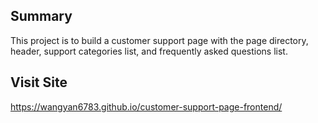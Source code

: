 ## Summary

This project is to build a customer support page with the page directory, header, support categories list, and frequently asked questions list.

## Visit Site

https://wangyan6783.github.io/customer-support-page-frontend/
